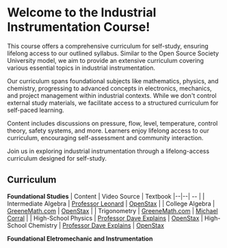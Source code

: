 # Welcome to the Industrial Instrumentation Course!

This course offers a comprehensive curriculum for self-study, ensuring lifelong access to our outlined syllabus. Similar to the Open Source Society University model, we aim to provide an extensive curriculum covering various essential topics in industrial instrumentation.

Our curriculum spans foundational subjects like mathematics, physics, and chemistry, progressing to advanced concepts in electronics, mechanics, and project management within industrial contexts. While we don't control external study materials, we facilitate access to a structured curriculum for self-paced learning.

Content includes discussions on pressure, flow, level, temperature, control theory, safety systems, and more. Learners enjoy lifelong access to our curriculum, encouraging self-assessment and community interaction.

Join us in exploring industrial instrumentation through a lifelong-access curriculum designed for self-study.

## Curriculum

**Foundational Studies**
| Content | Video Source | Textbook
|--|--| -- |
| Intermediate Algebra | [Professor Leonard](https://www.youtube.com/watch?v=0EnklHkVKXI&list=PLC292123722B1B450) | [OpenStax](https://openstax.org/details/books/intermediate-algebra-2e) |
| College Algebra | [GreeneMath.com](https://www.youtube.com/watch?v=AuixBGkLjfo&list=PLgIi4lM74yW0ChmzTdT1w5ruCnqP0bv3J&index=7) | [OpenStax](https://openstax.org/details/books/college-algebra-corequisite-support-2e) |
| Trigonometry | [GreeneMath.com](https://www.youtube.com/watch?v=rBT1iAqlzHY) | [Michael Corral](https://mecmath.net/trig/) |
| High-School Physics | [Professor Dave Explains](https://www.youtube.com/playlist?list=PLybg94GvOJ9HjfcQeJcNzLUFxa4m3i7FW) | [OpenStax](https://openstax.org/details/books/physics)
| High-School Chemistry | [Professor Dave Explains](https://www.youtube.com/playlist?list=PLybg94GvOJ9EbbO2RXPWTUNIIE0C7hSfm) | [OpenStax](https://openstax.org/details/books/chemistry-2e)

**Foundational Eletromechanic and Instrumentation**

